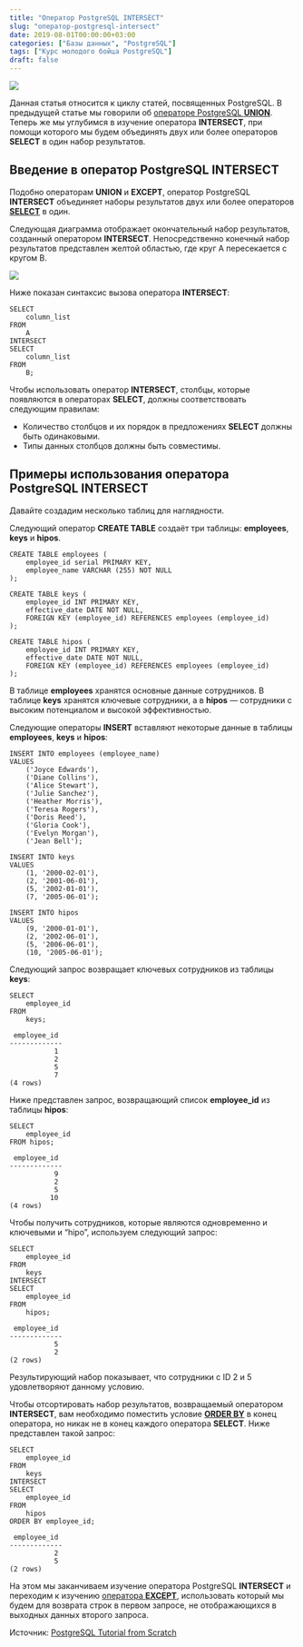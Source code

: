 ```yaml
---
title: "Оператор PostgreSQL INTERSECT"
slug: "оператор-postgresql-intersect"
date: 2019-08-01T00:00:00+03:00
categories: ["Базы данных", "PostgreSQL"]
tags: ["Курс молодого бойца PostgreSQL"]
draft: false
---
```


![](/posts/оператор-postgresql-intersect/SQL6.2.jpg)

Данная статья относится к циклу статей, посвященных PostgreSQL. В предыдущей статье мы говорили
об [операторе PostgreSQL **UNION**](https://itdoxy.com/оператор-postgresql-union/). Теперь же мы углубимся в изучение
оператора **INTERSECT**, при помощи которого мы будем объединять двух или более операторов **SELECT** в один набор результатов.

## Введение в оператор PostgreSQL INTERSECT

Подобно операторам **UNION** и **EXCEPT**, оператор PostgreSQL **INTERSECT** объединяет наборы результатов двух или более
операторов [**SELECT**](https://itdoxy.com/оператор-postgresql-select/) в один.

Следующая диаграмма отображает окончательный набор результатов, созданный оператором **INTERSECT**. Непосредственно
конечный набор результатов представлен желтой областью, где круг A пересекается с кругом B.

![](https://i.imgur.com/lVs5zAa.png)

Ниже показан синтаксис вызова оператора **INTERSECT**:

```
SELECT
    column_list
FROM
    A
INTERSECT
SELECT
    column_list
FROM
    B;
```

Чтобы использовать оператор **INTERSECT**, столбцы, которые появляются в операторах **SELECT**, должны соответствовать
следующим правилам:

- Количество столбцов и их порядок в предложениях **SELECT** должны быть одинаковыми.
- Типы данных столбцов должны быть совместимы.

## Примеры использования оператора PostgreSQL INTERSECT

Давайте создадим несколько таблиц для наглядности.

Следующий оператор **CREATE TABLE** создаёт три таблицы: **employees**, **keys** и **hipos**.

```
CREATE TABLE employees (
    employee_id serial PRIMARY KEY,
    employee_name VARCHAR (255) NOT NULL
);

CREATE TABLE keys (
    employee_id INT PRIMARY KEY,
    effective_date DATE NOT NULL,
    FOREIGN KEY (employee_id) REFERENCES employees (employee_id)
);

CREATE TABLE hipos (
    employee_id INT PRIMARY KEY,
    effective_date DATE NOT NULL,
    FOREIGN KEY (employee_id) REFERENCES employees (employee_id)
);
```

В таблице **employees** хранятся основные данные сотрудников. В таблице **keys** хранятся ключевые сотрудники,
а в **hipos** — сотрудники с высоким потенциалом и высокой эффективностью.

Следующие операторы **INSERT** вставляют некоторые данные в таблицы **employees**, **keys** и **hipos**:

```
INSERT INTO employees (employee_name)
VALUES
    ('Joyce Edwards'),
    ('Diane Collins'),
    ('Alice Stewart'),
    ('Julie Sanchez'),
    ('Heather Morris'),
    ('Teresa Rogers'),
    ('Doris Reed'),
    ('Gloria Cook'),
    ('Evelyn Morgan'),
    ('Jean Bell');

INSERT INTO keys
VALUES
    (1, '2000-02-01'),
    (2, '2001-06-01'),
    (5, '2002-01-01'),
    (7, '2005-06-01');

INSERT INTO hipos
VALUES
    (9, '2000-01-01'),
    (2, '2002-06-01'),
    (5, '2006-06-01'),
    (10, '2005-06-01');
```

Следующий запрос возвращает ключевых сотрудников из таблицы **keys**:

```
SELECT
    employee_id
FROM
    keys;
```

```
 employee_id
-------------
           1
           2
           5
           7
(4 rows)
```

Ниже представлен запрос, возвращающий список **employee_id** из таблицы **hipos**:

```
SELECT
    employee_id
FROM hipos;
```

```
 employee_id
-------------
           9
           2
           5
          10
(4 rows)
```

Чтобы получить сотрудников, которые являются одновременно и ключевыми и “hipo”, используем следующий запрос:

```
SELECT
    employee_id
FROM
    keys
INTERSECT
SELECT
    employee_id
FROM
    hipos;
```

```
 employee_id
-------------
           5
           2
(2 rows)
```

Результирующий набор показывает, что сотрудники с ID 2 и 5 удовлетворяют данному условию.

Чтобы отсортировать набор результатов, возвращаемый оператором **INTERSECT**, вам необходимо поместить условие
[**ORDER BY**](https://itdoxy.com/условие-postgresql-order-by/) в конец оператора, но никак не в конец каждого оператора
**SELECT**. Ниже представлен такой запрос:

```
SELECT
    employee_id
FROM
    keys
INTERSECT
SELECT
    employee_id
FROM
    hipos
ORDER BY employee_id;
```

```
 employee_id
-------------
           2
           5
(2 rows)
```

На этом мы заканчиваем изучение оператора PostgreSQL **INTERSECT** и переходим к изучению [оператора **EXCEPT**](https://itdoxy.com/оператор-postgresql-except/),
использовать который мы будем для возврата строк в первом запросе, не отображающихся в выходных данных второго запроса.

Источник: [PostgreSQL Tutorial from Scratch](http://www.postgresqltutorial.com/)
